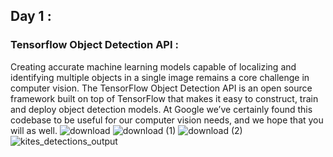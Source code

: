 ## Day 1 :
   ### Tensorflow Object Detection API :
Creating accurate machine learning models capable of localizing and identifying multiple objects in a single image remains a core challenge in computer vision. The TensorFlow Object Detection API is an open source framework built on top of TensorFlow that makes it easy to construct, train and deploy object detection models. At Google we’ve certainly found this codebase to be useful for our computer vision needs, and we hope that you will as well.
![download](https://user-images.githubusercontent.com/39211262/81930013-952d5380-9605-11ea-9687-38e11c018ca0.png)
![download (1)](https://user-images.githubusercontent.com/39211262/81930022-978fad80-9605-11ea-8c88-a796b08be603.png)
![download (2)](https://user-images.githubusercontent.com/39211262/81930031-99f20780-9605-11ea-8707-dfe6001a5f9d.png)
![kites_detections_output](https://user-images.githubusercontent.com/39211262/81930036-9cecf800-9605-11ea-93ca-315604883aa7.jpg)

